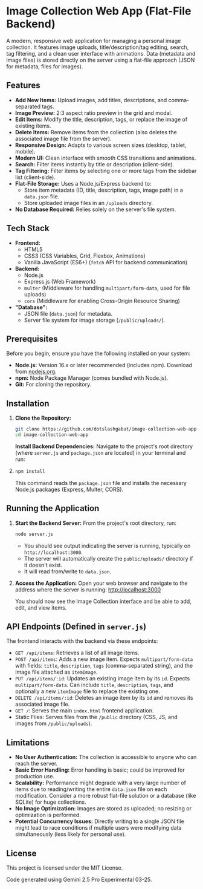 # Image Collection Web App (Flat-File Backend)

A modern, responsive web application for managing a personal image collection. It features image uploads, title/description/tag editing, search, tag filtering, and a clean user interface with animations. Data (metadata and image files) is stored directly on the server using a flat-file approach (JSON for metadata, files for images).

<!-- Add a GIF or screenshot here -->

<!-- ![App Demo](link/to/your/demo.gif) -->

## Features

* **Add New Items:** Upload images, add titles, descriptions, and comma-separated tags.
* **Image Preview:** 2:3 aspect ratio preview in the grid and modal.
* **Edit Items:** Modify the title, description, tags, or replace the image of existing items.
* **Delete Items:** Remove items from the collection (also deletes the associated image file from the server).
* **Responsive Design:** Adapts to various screen sizes (desktop, tablet, mobile).
* **Modern UI:** Clean interface with smooth CSS transitions and animations.
* **Search:** Filter items instantly by title or description (client-side).
* **Tag Filtering:** Filter items by selecting one or more tags from the sidebar list (client-side).
* **Flat-File Storage:** Uses a Node.js/Express backend to:
  * Store item metadata (ID, title, description, tags, image path) in a `data.json` file.
  * Store uploaded image files in an `/uploads` directory.
* **No Database Required:** Relies solely on the server's file system.

## Tech Stack

* **Frontend:**
  * HTML5
  * CSS3 (CSS Variables, Grid, Flexbox, Animations)
  * Vanilla JavaScript (ES6+) (`fetch` API for backend communication)
* **Backend:**
  * Node.js
  * Express.js (Web Framework)
  * `multer` (Middleware for handling `multipart/form-data`, used for file uploads)
  * `cors` (Middleware for enabling Cross-Origin Resource Sharing)
* **"Database":**
  * JSON file (`data.json`) for metadata.
  * Server file system for image storage (`/public/uploads/`).

## Prerequisites

Before you begin, ensure you have the following installed on your system:

* **Node.js:** Version 16.x or later recommended (includes npm). Download from [nodejs.org](https://nodejs.org/).
* **npm:** Node Package Manager (comes bundled with Node.js).
* **Git:** For cloning the repository.

## Installation

1. **Clone the Repository:**
   
   ```bash
   git clone https://github.com/dotslashgabut/image-collection-web-app.git
   cd image-collection-web-app
   ```
   
   **Install Backend Dependencies:**
   Navigate to the project's root directory (where `server.js` and `package.json` are located) in your terminal and run:

2. ```bash
   npm install
   ```
   
   This command reads the `package.json` file and installs the necessary Node.js packages (Express, Multer, CORS).

## Running the Application

1. **Start the Backend Server:**
   From the project's root directory, run:
   
   ```bash
   node server.js
   ```
   
   * You should see output indicating the server is running, typically on `http://localhost:3000`.
   * The server will automatically create the `public/uploads/` directory if it doesn't exist.
   * It will read from/write to `data.json`.

2. **Access the Application:**
   Open your web browser and navigate to the address where the server is running:
   [http://localhost:3000](http://localhost:3000)
   
   You should now see the Image Collection interface and be able to add, edit, and view items.

## API Endpoints (Defined in `server.js`)

The frontend interacts with the backend via these endpoints:

* `GET /api/items`: Retrieves a list of all image items.
* `POST /api/items`: Adds a new image item. Expects `multipart/form-data` with fields: `title`, `description`, `tags` (comma-separated string), and the image file attached as `itemImage`.
* `PUT /api/items/:id`: Updates an existing image item by its `id`. Expects `multipart/form-data`. Can include `title`, `description`, `tags`, and optionally a new `itemImage` file to replace the existing one.
* `DELETE /api/items/:id`: Deletes an image item by its `id` and removes its associated image file.
* `GET /`: Serves the main `index.html` frontend application.
* Static Files: Serves files from the `/public` directory (CSS, JS, and images from `/public/uploads`).

## Limitations

* **No User Authentication:** The collection is accessible to anyone who can reach the server.
* **Basic Error Handling:** Error handling is basic; could be improved for production use.
* **Scalability:** Performance might degrade with a very large number of items due to reading/writing the entire `data.json` file on each modification. Consider a more robust flat-file solution or a database (like SQLite) for huge collections.
* **No Image Optimization:** Images are stored as uploaded; no resizing or optimization is performed.
* **Potential Concurrency Issues:** Directly writing to a single JSON file might lead to race conditions if multiple users were modifying data simultaneously (less likely for personal use).

## License

This project is licensed under the MIT License.

Code generated using Gemini 2.5 Pro Experimental 03-25.